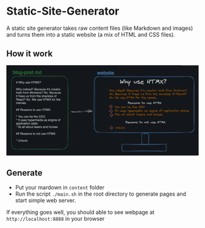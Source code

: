 # Static-Site-Generator
A static site generator takes raw content files (like Markdown and images) and turns them into a static website (a mix of HTML and CSS files).

## How it work
![static site example](assets/static-site-example.png)

## Generate
- Put your mardown in ```content``` folder
- Run the script ```./main.sh``` in the root directory to generate pages and start simple web server.

If everything goes well, you should able to see webpage at ```http://localhost:8888``` in your browser
